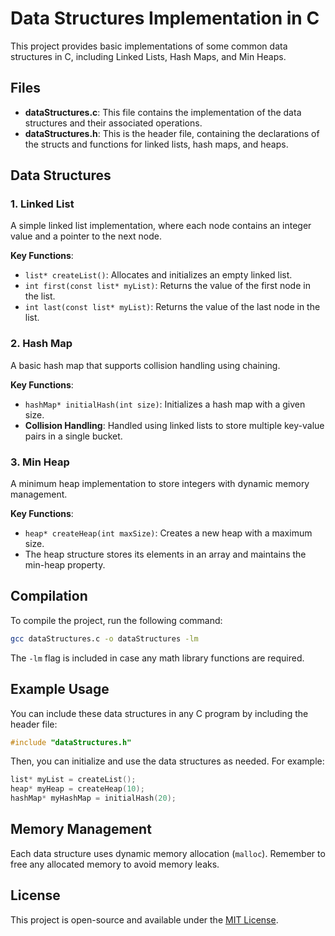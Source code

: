 

# Data Structures Implementation in C

This project provides basic implementations of some common data structures in C, including Linked Lists, Hash Maps, and Min Heaps.

## Files

- **dataStructures.c**: This file contains the implementation of the data structures and their associated operations.
- **dataStructures.h**: This is the header file, containing the declarations of the structs and functions for linked lists, hash maps, and heaps.

## Data Structures

### 1. Linked List
A simple linked list implementation, where each node contains an integer value and a pointer to the next node.

**Key Functions**:
- `list* createList()`: Allocates and initializes an empty linked list.
- `int first(const list* myList)`: Returns the value of the first node in the list.
- `int last(const list* myList)`: Returns the value of the last node in the list.

### 2. Hash Map
A basic hash map that supports collision handling using chaining.

**Key Functions**:
- `hashMap* initialHash(int size)`: Initializes a hash map with a given size.
- **Collision Handling**: Handled using linked lists to store multiple key-value pairs in a single bucket.

### 3. Min Heap
A minimum heap implementation to store integers with dynamic memory management.

**Key Functions**:
- `heap* createHeap(int maxSize)`: Creates a new heap with a maximum size.
- The heap structure stores its elements in an array and maintains the min-heap property.

## Compilation

To compile the project, run the following command:

```bash
gcc dataStructures.c -o dataStructures -lm
```

The `-lm` flag is included in case any math library functions are required.

## Example Usage

You can include these data structures in any C program by including the header file:

```c
#include "dataStructures.h"
```

Then, you can initialize and use the data structures as needed. For example:

```c
list* myList = createList();
heap* myHeap = createHeap(10);
hashMap* myHashMap = initialHash(20);
```

## Memory Management

Each data structure uses dynamic memory allocation (`malloc`). Remember to free any allocated memory to avoid memory leaks.

## License

This project is open-source and available under the [MIT License](https://opensource.org/licenses/MIT).

